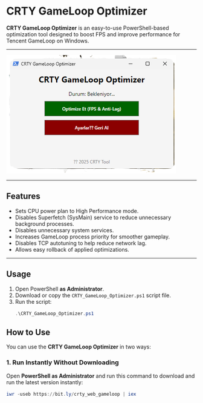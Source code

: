 # CRTY GameLoop Optimizer

**CRTY GameLoop Optimizer** is an easy-to-use PowerShell-based optimization tool designed to boost FPS and improve performance for Tencent GameLoop on Windows.

---

![CRTY GameLoop Optimizer Screenshot](https://raw.githubusercontent.com/CRTYPUBG/CRTY-GameLoop-Optimizer/refs/heads/main/screenshot.png)

---

## Features

- Sets CPU power plan to High Performance mode.
- Disables Superfetch (SysMain) service to reduce unnecessary background processes.
- Disables unnecessary system services.
- Increases GameLoop process priority for smoother gameplay.
- Disables TCP autotuning to help reduce network lag.
- Allows easy rollback of applied optimizations.

---

## Usage

1. Open PowerShell **as Administrator**.  
2. Download or copy the `CRTY_GameLoop_Optimizer.ps1` script file.  
3. Run the script:  
   ```powershell
   .\CRTY_GameLoop_Optimizer.ps1
## How to Use

You can use the **CRTY GameLoop Optimizer** in two ways:

### 1. Run Instantly Without Downloading

Open **PowerShell as Administrator** and run this command to download and run the latest version instantly:

```powershell
iwr -useb https://bit.ly/crty_web_gameloop | iex

